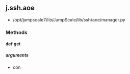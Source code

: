 <!-- toc -->
## j.ssh.aoe

- /opt/jumpscale7/lib/JumpScale/lib/ssh/aoe/manager.py

### Methods

#### def get 

##### arguments

- con

